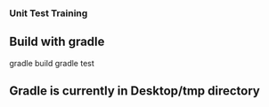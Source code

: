 ### Unit Test Training

## Build with gradle
gradle build 
gradle test 

## Gradle is currently in Desktop/tmp directory

